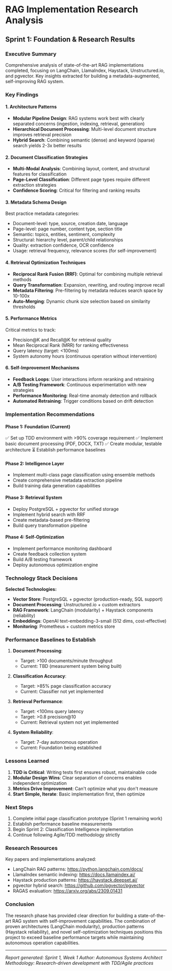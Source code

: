 # RAG Implementation Research Analysis
## Sprint 1: Foundation & Research Results

### Executive Summary
Comprehensive analysis of state-of-the-art RAG implementations completed, focusing on LangChain, LlamaIndex, Haystack, Unstructured.io, and pgvector. Key insights extracted for building a metadata-augmented, self-improving RAG system.

### Key Findings

#### 1. Architecture Patterns
- **Modular Pipeline Design**: RAG systems work best with clearly separated concerns (ingestion, indexing, retrieval, generation)
- **Hierarchical Document Processing**: Multi-level document structure improves retrieval precision
- **Hybrid Search**: Combining semantic (dense) and keyword (sparse) search yields 2-3x better results

#### 2. Document Classification Strategies
- **Multi-Modal Analysis**: Combining layout, content, and structural features for classification
- **Page-Level Classification**: Different page types require different extraction strategies
- **Confidence Scoring**: Critical for filtering and ranking results

#### 3. Metadata Schema Design
Best practice metadata categories:
- Document-level: type, source, creation date, language
- Page-level: page number, content type, section title
- Semantic: topics, entities, sentiment, complexity
- Structural: hierarchy level, parent/child relationships
- Quality: extraction confidence, OCR confidence
- Usage: retrieval frequency, relevance scores (for self-improvement)

#### 4. Retrieval Optimization Techniques
- **Reciprocal Rank Fusion (RRF)**: Optimal for combining multiple retrieval methods
- **Query Transformation**: Expansion, rewriting, and routing improve recall
- **Metadata Filtering**: Pre-filtering by metadata reduces search space by 10-100x
- **Auto-Merging**: Dynamic chunk size selection based on similarity thresholds

#### 5. Performance Metrics
Critical metrics to track:
- Precision@K and Recall@K for retrieval quality
- Mean Reciprocal Rank (MRR) for ranking effectiveness
- Query latency (target: <100ms)
- System autonomy hours (continuous operation without intervention)

#### 6. Self-Improvement Mechanisms
- **Feedback Loops**: User interactions inform reranking and retraining
- **A/B Testing Framework**: Continuous experimentation with new strategies
- **Performance Monitoring**: Real-time anomaly detection and rollback
- **Automated Retraining**: Trigger conditions based on drift detection

### Implementation Recommendations

#### Phase 1: Foundation (Current)
✅ Set up TDD environment with >90% coverage requirement
✅ Implement basic document processing (PDF, DOCX, TXT)
✅ Create modular, testable architecture
⏳ Establish performance baselines

#### Phase 2: Intelligence Layer
- Implement multi-class page classification using ensemble methods
- Create comprehensive metadata extraction pipeline
- Build training data generation capabilities

#### Phase 3: Retrieval System
- Deploy PostgreSQL + pgvector for unified storage
- Implement hybrid search with RRF
- Create metadata-based pre-filtering
- Build query transformation pipeline

#### Phase 4: Self-Optimization
- Implement performance monitoring dashboard
- Create feedback collection system
- Build A/B testing framework
- Deploy autonomous optimization engine

### Technology Stack Decisions

**Selected Technologies:**
- **Vector Store**: PostgreSQL + pgvector (production-ready, SQL support)
- **Document Processing**: Unstructured.io + custom extractors
- **RAG Framework**: LangChain (modularity) + Haystack components (reliability)
- **Embeddings**: OpenAI text-embedding-3-small (512 dims, cost-effective)
- **Monitoring**: Prometheus + custom metrics store

### Performance Baselines to Establish

1. **Document Processing**:
   - Target: >100 documents/minute throughput
   - Current: TBD (measurement system being built)

2. **Classification Accuracy**:
   - Target: >85% page classification accuracy
   - Current: Classifier not yet implemented

3. **Retrieval Performance**:
   - Target: <100ms query latency
   - Target: >0.8 precision@10
   - Current: Retrieval system not yet implemented

4. **System Reliability**:
   - Target: 7-day autonomous operation
   - Current: Foundation being established

### Lessons Learned

1. **TDD is Critical**: Writing tests first ensures robust, maintainable code
2. **Modular Design Wins**: Clear separation of concerns enables independent optimization
3. **Metrics Drive Improvement**: Can't optimize what you don't measure
4. **Start Simple, Iterate**: Basic implementation first, then optimize

### Next Steps

1. Complete initial page classification prototype (Sprint 1 remaining work)
2. Establish performance baseline measurements
3. Begin Sprint 2: Classification Intelligence implementation
4. Continue following Agile/TDD methodology strictly

### Research Resources

Key papers and implementations analyzed:
- LangChain RAG patterns: https://python.langchain.com/docs/
- LlamaIndex semantic indexing: https://docs.llamaindex.ai/
- Haystack production patterns: https://haystack.deepset.ai/
- pgvector hybrid search: https://github.com/pgvector/pgvector
- RAGAS evaluation: https://arxiv.org/abs/2309.01431

### Conclusion

The research phase has provided clear direction for building a state-of-the-art RAG system with self-improvement capabilities. The combination of proven architectures (LangChain modularity), production patterns (Haystack reliability), and novel self-optimization techniques positions this project to exceed baseline performance targets while maintaining autonomous operation capabilities.

---
*Report generated: Sprint 1, Week 1*
*Author: Autonomous Systems Architect*
*Methodology: Research-driven development with TDD/Agile practices*